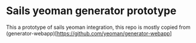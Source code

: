 # Sails yeoman generator prototype


This a prototype of sails yeoman integration, this repo is mostly copied from
(generator-webapp)[https://github.com/yeoman/generator-webapp]
